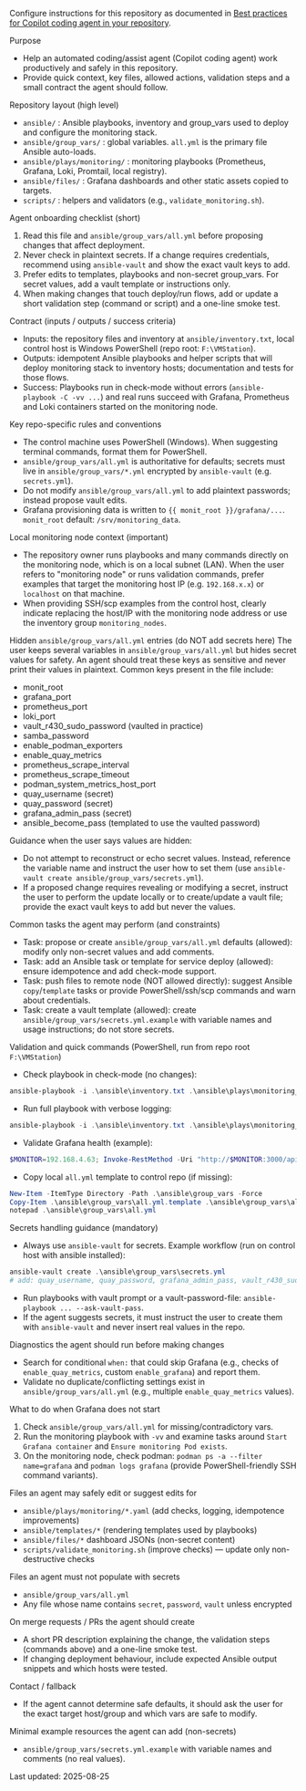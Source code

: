 Configure instructions for this repository as documented in [Best practices for Copilot coding agent in your repository](https://gh.io/copilot-coding-agent-tips).

<Onboard this repo>

Purpose
- Help an automated coding/assist agent (Copilot coding agent) work productively and safely in this repository.
- Provide quick context, key files, allowed actions, validation steps and a small contract the agent should follow.

Repository layout (high level)
- `ansible/` : Ansible playbooks, inventory and group_vars used to deploy and configure the monitoring stack.
- `ansible/group_vars/` : global variables. `all.yml` is the primary file Ansible auto-loads.
- `ansible/plays/monitoring/` : monitoring playbooks (Prometheus, Grafana, Loki, Promtail, local registry).
- `ansible/files/` : Grafana dashboards and other static assets copied to targets.
- `scripts/` : helpers and validators (e.g., `validate_monitoring.sh`).

Agent onboarding checklist (short)
1. Read this file and `ansible/group_vars/all.yml` before proposing changes that affect deployment.
2. Never check in plaintext secrets. If a change requires credentials, recommend using `ansible-vault` and show the exact vault keys to add.
3. Prefer edits to templates, playbooks and non-secret group_vars. For secret values, add a vault template or instructions only.
4. When making changes that touch deploy/run flows, add or update a short validation step (command or script) and a one-line smoke test.

Contract (inputs / outputs / success criteria)
- Inputs: the repository files and inventory at `ansible/inventory.txt`, local control host is Windows PowerShell (repo root: `F:\VMStation`).
- Outputs: idempotent Ansible playbooks and helper scripts that will deploy monitoring stack to inventory hosts; documentation and tests for those flows.
- Success: Playbooks run in check-mode without errors (`ansible-playbook -C -vv ...`) and real runs succeed with Grafana, Prometheus and Loki containers started on the monitoring node.

Key repo-specific rules and conventions
- The control machine uses PowerShell (Windows). When suggesting terminal commands, format them for PowerShell.
- `ansible/group_vars/all.yml` is authoritative for defaults; secrets must live in `ansible/group_vars/*.yml` encrypted by `ansible-vault` (e.g. `secrets.yml`).
- Do not modify `ansible/group_vars/all.yml` to add plaintext passwords; instead propose vault edits.
- Grafana provisioning data is written to `{{ monit_root }}/grafana/...`. `monit_root` default: `/srv/monitoring_data`.

Local monitoring node context (important)
- The repository owner runs playbooks and many commands directly on the monitoring node, which is on a local subnet (LAN). When the user refers to "monitoring node" or runs validation commands, prefer examples that target the monitoring host IP (e.g. `192.168.x.x`) or `localhost` on that machine.
- When providing SSH/scp examples from the control host, clearly indicate replacing the host/IP with the monitoring node address or use the inventory group `monitoring_nodes`.

Hidden `ansible/group_vars/all.yml` entries (do NOT add secrets here)
The user keeps several variables in `ansible/group_vars/all.yml` but hides secret values for safety. An agent should treat these keys as sensitive and never print their values in plaintext. Common keys present in the file include:
- monit_root
- grafana_port
- prometheus_port
- loki_port
- vault_r430_sudo_password (vaulted in practice)
- samba_password
- enable_podman_exporters
- enable_quay_metrics
- prometheus_scrape_interval
- prometheus_scrape_timeout
- podman_system_metrics_host_port
- quay_username (secret)
- quay_password (secret)
- grafana_admin_pass (secret)
- ansible_become_pass (templated to use the vaulted password)

Guidance when the user says values are hidden:
- Do not attempt to reconstruct or echo secret values. Instead, reference the variable name and instruct the user how to set them (use `ansible-vault create ansible/group_vars/secrets.yml`).
- If a proposed change requires revealing or modifying a secret, instruct the user to perform the update locally or to create/update a vault file; provide the exact vault keys to add but never the values.

Common tasks the agent may perform (and constraints)
- Task: propose or create `ansible/group_vars/all.yml` defaults (allowed): modify only non-secret values and add comments.
- Task: add an Ansible task or template for service deploy (allowed): ensure idempotence and add check-mode support.
- Task: push files to remote node (NOT allowed directly): suggest Ansible `copy`/`template` tasks or provide PowerShell/ssh/scp commands and warn about credentials.
- Task: create a vault template (allowed): create `ansible/group_vars/secrets.yml.example` with variable names and usage instructions; do not store secrets.

Validation and quick commands (PowerShell, run from repo root `F:\VMStation`)
- Check playbook in check-mode (no changes):
```powershell
ansible-playbook -i .\ansible\inventory.txt .\ansible\plays\monitoring_stack.yaml -C -vv
```
- Run full playbook with verbose logging:
```powershell
ansible-playbook -i .\ansible\inventory.txt .\ansible\plays\monitoring_stack.yaml -vv
```
- Validate Grafana health (example):
```powershell
$MONITOR=192.168.4.63; Invoke-RestMethod -Uri "http://$MONITOR:3000/api/health" -UseBasicParsing
```
- Copy local `all.yml` template to control repo (if missing):
```powershell
New-Item -ItemType Directory -Path .\ansible\group_vars -Force
Copy-Item .\ansible\group_vars\all.yml.template .\ansible\group_vars\all.yml -Force
notepad .\ansible\group_vars\all.yml
```

Secrets handling guidance (mandatory)
- Always use `ansible-vault` for secrets. Example workflow (run on control host with ansible installed):
```powershell
ansible-vault create .\ansible\group_vars\secrets.yml
# add: quay_username, quay_password, grafana_admin_pass, vault_r430_sudo_password
```
- Run playbooks with vault prompt or a vault-password-file: `ansible-playbook ... --ask-vault-pass`.
- If the agent suggests secrets, it must instruct the user to create them with `ansible-vault` and never insert real values in the repo.

Diagnostics the agent should run before making changes
- Search for conditional `when:` that could skip Grafana (e.g., checks of `enable_quay_metrics`, custom `enable_grafana`) and report them.
- Validate no duplicate/conflicting settings exist in `ansible/group_vars/all.yml` (e.g., multiple `enable_quay_metrics` values).

What to do when Grafana does not start
1. Check `ansible/group_vars/all.yml` for missing/contradictory vars.
2. Run the monitoring playbook with `-vv` and examine tasks around `Start Grafana container` and `Ensure monitoring Pod exists`.
3. On the monitoring node, check podman: `podman ps -a --filter name=grafana` and `podman logs grafana` (provide PowerShell-friendly SSH command variants).

Files an agent may safely edit or suggest edits for
- `ansible/plays/monitoring/*.yaml` (add checks, logging, idempotence improvements)
- `ansible/templates/*` (rendering templates used by playbooks)
- `ansible/files/*` dashboard JSONs (non-secret content)
- `scripts/validate_monitoring.sh` (improve checks) — update only non-destructive checks

Files an agent must not populate with secrets
- `ansible/group_vars/all.yml`
- Any file whose name contains `secret`, `password`, `vault` unless encrypted

On merge requests / PRs the agent should create
- A short PR description explaining the change, the validation steps (commands above) and a one-line smoke test.
- If changing deployment behaviour, include expected Ansible output snippets and which hosts were tested.

Contact / fallback
- If the agent cannot determine safe defaults, it should ask the user for the exact target host/group and which vars are safe to modify.

Minimal example resources the agent can add (non-secrets)
- `ansible/group_vars/secrets.yml.example` with variable names and comments (no real values).

Last updated: 2025-08-25
